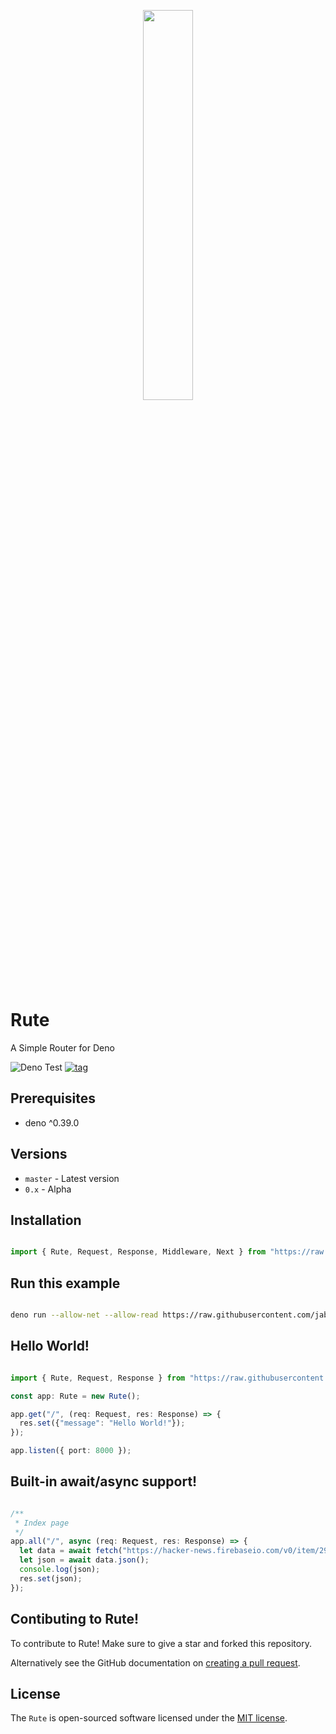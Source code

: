 <p align="center">
<image src="https://raw.githubusercontent.com/jabernardo/rute/master/assets/rute.png" width="40%" height="40%" />
</p>

# Rute 
A Simple Router for Deno

![Deno Test](https://github.com/jabernardo/rute/workflows/Deno%20Test/badge.svg)
[![tag](https://img.shields.io/badge/deno-v0.39.0-green.svg)](https://github.com/denoland/deno)

## Prerequisites

- deno ^0.39.0

## Versions

- `master` - Latest version
- `0.x` - Alpha

## Installation

```ts

import { Rute, Request, Response, Middleware, Next } from "https://raw.githubusercontent.com/jabernardo/rute/0.x/mod.ts";

```

## Run this example

```sh

deno run --allow-net --allow-read https://raw.githubusercontent.com/jabernardo/rute/0.x/example/app.ts

```

## Hello World!

```ts

import { Rute, Request, Response } from "https://raw.githubusercontent.com/jabernardo/rute/0.x/mod.ts";

const app: Rute = new Rute();

app.get("/", (req: Request, res: Response) => {
  res.set({"message": "Hello World!"});
});

app.listen({ port: 8000 });

```

## Built-in await/async support!

```ts

/**
 * Index page
 */
app.all("/", async (req: Request, res: Response) => {
  let data = await fetch("https://hacker-news.firebaseio.com/v0/item/2921983.json?print=pretty");
  let json = await data.json();
  console.log(json);
  res.set(json);
});


```

## Contibuting to Rute!
To contribute to Rute! Make sure to give a star and forked this repository.

Alternatively see the GitHub documentation on [creating a pull request](https://help.github.com/en/github/collaborating-with-issues-and-pull-requests/creating-a-pull-request).

## License
The `Rute` is open-sourced software licensed under the [MIT license](http://opensource.org/licenses/MIT).

